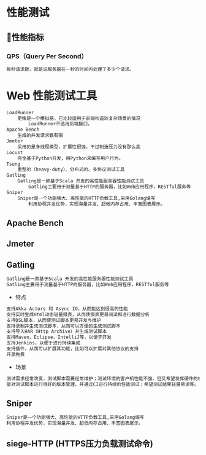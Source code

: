 # 性能测试
## 性能指标
### QPS（Query Per Second）
```md
每秒请求数，就是说服务器在一秒的时间内处理了多少个请求。
```

# Web 性能测试工具
```md
LoadRunner
	更像是一个模拟器，它比较适用于前端构造较复杂场景的情况
		LoadRunner不适用后端接口。
Apache Bench
	生成的并发请求数有限
Jmeter
	采用的是多线程模型，扩展性很强，不过制造压力没有那么高
Locust
	完全基于Python开发，用Python来编写用户行为。
Tsung
	重型的（heavy-duty）、分布式的、多协议测试工具
Gatling
	Gatling是一款基于Scala 开发的高性能服务器性能测试工具
		Gatling主要用于测量基于HTTP的服务器，比如Web应用程序，RESTful服务等
Sniper
	Sniper是一个功能强大、高性能的HTTP负载工具,采用Golang编写
		利用协程并发优势，实现海量并发、超低内存占用、丰富图表展示。
```
## Apache Bench
## Jmeter
## Gatling
```md
Gatling是一款基于Scala 开发的高性能服务器性能测试工具
Gatling主要用于测量基于HTTP的服务器，比如Web应用程序，RESTful服务等
```
* 特点
```md
支持Akka Actors 和 Async IO，从而能达到很高的性能
支持实时生成Html动态轻量报表，从而使报表更易阅读和进行数据分析
支持DSL脚本，从而使测试脚本更易开发与维护
支持录制并生成测试脚本，从而可以方便的生成测试脚本
支持导入HAR（Http Archive）并生成测试脚本
支持Maven，Eclipse，IntelliJ等，以便于开发
支持Jenkins，以便于进行持续集成
支持插件，从而可以扩展其功能，比如可以扩展对其他协议的支持
开源免费
```
* 场景
```md
测试需求经常改变，测试脚本需要经常维护；测试环境的客户机性能不强，但又希望发挥硬件的极限性能；
能对测试脚本进行很好的版本管理，并通过CI进行持续的性能测试；希望测试结果轻量易读等。
```
## Sniper
```md
Sniper是一个功能强大、高性能的HTTP负载工具,采用Golang编写
利用协程并发优势，实现海量并发、超低内存占用、丰富图表展示。
```

## siege-HTTP (HTTPS压力负载测试命令)
